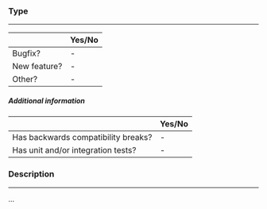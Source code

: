 <!--
Please use the provided template when creating pull requests 🙂
-->

### Type
---

|              | Yes/No |
|--------------|--------|
| Bugfix?      | -      |
| New feature? | -      |
| Other?       | -      |

##### Additional information

|                                     | Yes/No |
|-------------------------------------|--------|
| Has backwards compatibility breaks? | -      |
| Has unit and/or integration tests?  | -      |

###  Description
---

...
